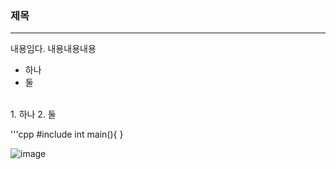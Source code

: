 ### 제목
---
내용임다.
내용내용내용 <br/>
* 하나
* 둘
<br/>
1. 하나
2. 둘

'''cpp
#include <iostream>
  int main(){
  }

![image](https://github.com/Jungtae9Lee/markdown_test1234/assets/37169086/bd7ce775-ba49-4d4a-9afc-995be1d6292b)
